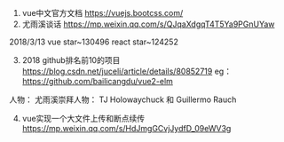 1. vue中文官方文档 https://vuejs.bootcss.com/
2. 尤雨溪谈话 https://mp.weixin.qq.com/s/QJqaXdgqT4T5Ya9PGnUYaw

2018/3/13  vue   star~130496
		   react star~124252

3. 2018 github排名前10的项目 https://blog.csdn.net/juceli/article/details/80852719
eg： https://github.com/bailicangdu/vue2-elm



人物：
    尤雨溪崇拜人物： TJ Holowaychuck 和 Guillermo Rauch



4. vue实现一个大文件上传和断点续传 https://mp.weixin.qq.com/s/HdJmgGCvjJydfD_09eWV3g

